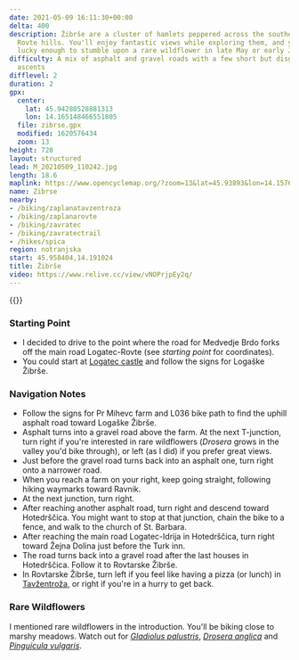 ```yaml
---
date: 2021-05-09 16:11:30+00:00
delta: 400
description: Žibrše are a cluster of hamlets peppered across the southern edge of
  Rovte hills. You'll enjoy fantastic views while exploring them, and you might be
  lucky enough to stumble upon a rare wildflower in late May or early June.
difficulty: A mix of asphalt and gravel roads with a few short but disgustingly steep
  ascents
difflevel: 2
duration: 2
gpx:
  center:
    lat: 45.94280528881313
    lon: 14.165148466551805
  file: zibrse.gpx
  modified: 1620576434
  zoom: 13
height: 720
layout: structured
lead: M_20210509_110242.jpg
length: 18.6
maplink: https://www.opencyclemap.org/?zoom=13&lat=45.93893&lon=14.15764&layers=B0000
name: Zibrse
nearby:
- /biking/zaplanatavzentroza
- /biking/zaplanarovte
- /biking/zavratec
- /biking/zavratectrail
- /hikes/spica
region: notranjska
start: 45.958404,14.191024
title: Žibrše
video: https://www.relive.cc/view/vNOPrjpEy2q/
---
```

{{<hike-details description="yes">}}

### Starting Point

* I decided to drive to the point where the road for Medvedje Brdo forks off the main road Logatec-Rovte (see *starting point* for coordinates).
* You could start at [Logatec castle](https://sl.wikipedia.org/wiki/Slika:Logatec_Castle.jpg) and follow the signs for Logaške Žibrše.

### Navigation Notes

* Follow the signs for Pr Mihevc farm and L036 bike path to find the uphill asphalt road toward Logaške Žibrše.
* Asphalt turns into a gravel road above the farm. At the next T-junction, turn right if you're interested in rare wildflowers (*Drosera* grows in the valley you'd bike through), or left (as I did) if you prefer great views.
* Just before the gravel road turns back into an asphalt one, turn right onto a narrower road.
* When you reach a farm on your right, keep going straight, following hiking waymarks toward Ravnik.
* At the next junction, turn right.
* After reaching another asphalt road, turn right and descend toward Hotedrščica. You might want to stop at that junction, chain the bike to a fence, and walk to the church of St. Barbara.
* After reaching the main road Logatec-Idrija in Hotedrščica, turn right toward Žejna Dolina just before the Turk inn.
* The road turns back into a gravel road after the last houses in Hotedrščica. Follow it to Rovtarske Žibrše.
* In Rovtarske Žibrše, turn left if you feel like having a pizza (or lunch) in [Tavžentroža](../zaplanatavzentroza), or right if you're in a hurry to get back.

### Rare Wildflowers

I mentioned rare wildflowers in the introduction. You'll be biking close to marshy meadows. Watch out for *[Gladiolus palustris](../../flowers/gladioluspalustris/)*, *[Drosera anglica](../../flowers/droseraanglica/)* and *‌[Pinguicula vulgaris](../../flowers/pinguiculavulgaris/)*.

